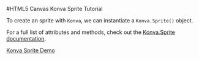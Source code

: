 
#HTML5 Canvas Konva Sprite Tutorial

To create an sprite with `Konva`, we can instantiate a `Konva.Sprite()` object.

For a full list of attributes and methods, check out the [Konva.Sprite documentation](http://konva.github.io/api/Konva.Sprite.html).

<a class="jsbin-embed" href="http://jsbin.com/wozele/1/embed?js,output">Konva Sprite Demo</a><script src="http://static.jsbin.com/js/embed.js"></script>